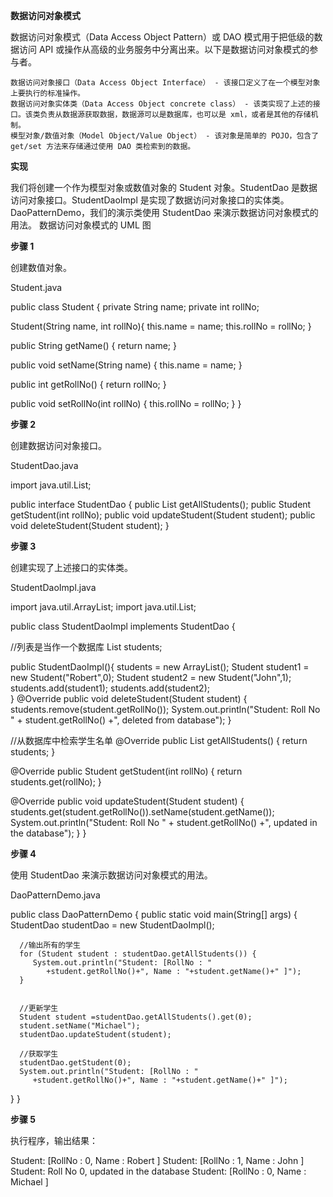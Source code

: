 
**数据访问对象模式**

数据访问对象模式（Data Access Object Pattern）或 DAO 模式用于把低级的数据访问 API 或操作从高级的业务服务中分离出来。以下是数据访问对象模式的参与者。

    数据访问对象接口（Data Access Object Interface） - 该接口定义了在一个模型对象上要执行的标准操作。
    数据访问对象实体类（Data Access Object concrete class） - 该类实现了上述的接口。该类负责从数据源获取数据，数据源可以是数据库，也可以是 xml，或者是其他的存储机制。
    模型对象/数值对象（Model Object/Value Object） - 该对象是简单的 POJO，包含了 get/set 方法来存储通过使用 DAO 类检索到的数据。

**实现**

我们将创建一个作为模型对象或数值对象的 Student 对象。StudentDao 是数据访问对象接口。StudentDaoImpl 是实现了数据访问对象接口的实体类。DaoPatternDemo，我们的演示类使用 StudentDao 来演示数据访问对象模式的用法。
数据访问对象模式的 UML 图

**步骤 1**

创建数值对象。

Student.java

public class Student {
   private String name;
   private int rollNo;
 
   Student(String name, int rollNo){
      this.name = name;
      this.rollNo = rollNo;
   }
 
   public String getName() {
      return name;
   }
 
   public void setName(String name) {
      this.name = name;
   }
 
   public int getRollNo() {
      return rollNo;
   }
 
   public void setRollNo(int rollNo) {
      this.rollNo = rollNo;
   }
}

**步骤 2**

创建数据访问对象接口。

StudentDao.java

import java.util.List;
 
public interface StudentDao {
   public List<Student> getAllStudents();
   public Student getStudent(int rollNo);
   public void updateStudent(Student student);
   public void deleteStudent(Student student);
}

**步骤 3**

创建实现了上述接口的实体类。

StudentDaoImpl.java

import java.util.ArrayList;
import java.util.List;
 
public class StudentDaoImpl implements StudentDao {
   
   //列表是当作一个数据库
   List<Student> students;
 
   public StudentDaoImpl(){
      students = new ArrayList<Student>();
      Student student1 = new Student("Robert",0);
      Student student2 = new Student("John",1);
      students.add(student1);
      students.add(student2);    
   }
   @Override
   public void deleteStudent(Student student) {
      students.remove(student.getRollNo());
      System.out.println("Student: Roll No " + student.getRollNo() 
         +", deleted from database");
   }
 
   //从数据库中检索学生名单
   @Override
   public List<Student> getAllStudents() {
      return students;
   }
 
   @Override
   public Student getStudent(int rollNo) {
      return students.get(rollNo);
   }
 
   @Override
   public void updateStudent(Student student) {
      students.get(student.getRollNo()).setName(student.getName());
      System.out.println("Student: Roll No " + student.getRollNo() 
         +", updated in the database");
   }
}

**步骤 4**

使用 StudentDao 来演示数据访问对象模式的用法。

DaoPatternDemo.java

public class DaoPatternDemo {
   public static void main(String[] args) {
      StudentDao studentDao = new StudentDaoImpl();
 
      //输出所有的学生
      for (Student student : studentDao.getAllStudents()) {
         System.out.println("Student: [RollNo : "
            +student.getRollNo()+", Name : "+student.getName()+" ]");
      }
 
 
      //更新学生
      Student student =studentDao.getAllStudents().get(0);
      student.setName("Michael");
      studentDao.updateStudent(student);
 
      //获取学生
      studentDao.getStudent(0);
      System.out.println("Student: [RollNo : "
         +student.getRollNo()+", Name : "+student.getName()+" ]");      
   }
}

**步骤 5**

执行程序，输出结果：

Student: [RollNo : 0, Name : Robert ]
Student: [RollNo : 1, Name : John ]
Student: Roll No 0, updated in the database
Student: [RollNo : 0, Name : Michael ]

